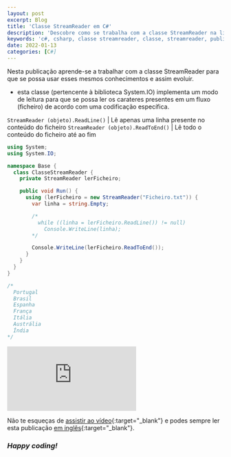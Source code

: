 ```yaml
---
layout: post
excerpt: Blog
title: 'Classe StreamReader em C#'
description: 'Descobre como se trabalha com a classe StreamReader na linguagem de programação C#. Obtém respostas às tuas dúvidas com a teoria e os exemplos apresentados.'
keywords: 'c#, csharp, classe streamreader, classe, streamreader, publicação'
date: 2022-01-13
categories: [C#]
---
```


Nesta publicação aprende-se a trabalhar com a classe StreamReader para que se possa usar esses mesmos conhecimentos e assim evoluir.

- esta classe (pertencente à biblioteca System.IO) implementa um modo de leitura para que se possa ler os carateres presentes em um fluxo (ficheiro) de acordo com uma codificação específica.

`StreamReader (objeto).ReadLine()` | Lê apenas uma linha presente no conteúdo do ficheiro
`StreamReader (objeto).ReadToEnd()` | Lê todo o conteúdo do ficheiro até ao fim

```csharp
using System;
using System.IO;

namespace Base {
  class ClasseStreamReader {
    private StreamReader lerFicheiro;

    public void Run() {
      using (lerFicheiro = new StreamReader("Ficheiro.txt")) {
        var linha = string.Empty;

        /*
          while ((linha = lerFicheiro.ReadLine()) != null)
            Console.WriteLine(linha);
        */

        Console.WriteLine(lerFicheiro.ReadToEnd());
      }
    }
  }
}

/*
  Portugal
  Brasil
  Espanha
  França
  Itália
  Austrália
  Índia
*/
```

<div class="video-container">
  <iframe src="https://www.youtube.com/embed/NpjrizaL77w" frameborder="0" allowfullscreen></iframe>
</div>

Não te esqueças de [assistir ao vídeo](https://youtu.be/NpjrizaL77w){:target="\_blank"} e podes sempre ler esta publicação [em inglês](https://nelsonsilvadev.com/blog/streamreader-class-in-csharp/){:target="\_blank"}.

### _Happy coding!_
